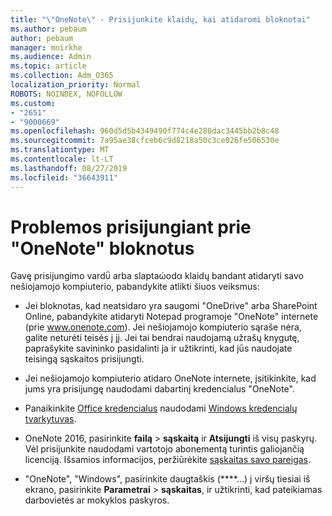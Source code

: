 ```yaml
---
title: "\"OneNote\" - Prisijunkite klaidų, kai atidaromi bloknotai"
ms.author: pebaum
author: pebaum
manager: mnirkhe
ms.audience: Admin
ms.topic: article
ms.collection: Adm_O365
localization_priority: Normal
ROBOTS: NOINDEX, NOFOLLOW
ms.custom:
- "2651"
- "9000669"
ms.openlocfilehash: 960d5d5b4349490f774c4e280dac3445bb2b8c48
ms.sourcegitcommit: 7a95ae38cfceb6c9d8218a50c3ce026fe506530e
ms.translationtype: MT
ms.contentlocale: lt-LT
ms.lasthandoff: 08/27/2019
ms.locfileid: "36643911"
---
```

# <a name="issues-signing-in-to-onenote-notebooks"></a>Problemos prisijungiant prie "OneNote" bloknotus

Gavę prisijungimo vardΰ arba slaptaώodα klaidų bandant atidaryti savo nešiojamojo kompiuterio, pabandykite atlikti šiuos veiksmus:

- Jei bloknotas, kad neatsidaro yra saugomi "OneDrive" arba SharePoint Online, pabandykite atidaryti Notepad programoje "OneNote" internete (prie www.onenote.com). Jei nešiojamojo kompiuterio sąraše nėra, galite neturėti teisės į jį. Jei tai bendrai naudojamą užrašų knygutę, paprašykite savininko pasidalinti ja ir užtikrinti, kad jūs naudojate teisingą sąskaitos prisijungti.

- Jei nešiojamojo kompiuterio atidaro OneNote internete, įsitikinkite, kad jums yra prisijungę naudodami dabartinį kredencialus "OneNote". 

- Panaikinkite [Office kredencialus](https://docs.microsoft.com/office/troubleshoot/error-messages/another-account-already-signed-in#step-3-clear-cached-credentials-on-the-computer) naudodami [Windows kredencialų tvarkytuvas](https://support.microsoft.com/help/4026814/windows-accessing-credential-manager).

- OneNote 2016, pasirinkite **failą** > **sąskaitą** ir **Atsijungti** iš visų paskyrų. Vėl prisijunkite naudodami vartotojo abonementą turintis galiojančią licenciją. Išsamios informacijos, peržiūrėkite [sąskaitas savo pareigas](https://support.office.com/article/accounts-in-office-628ea040-f265-49de-b986-be09c3ebf8a9).

- "OneNote", "Windows", pasirinkite daugtaškis (****...) į viršų tiesiai iš ekrano, pasirinkite **Parametrai** > **sąskaitas**, ir užtikrinti, kad pateikiamas darbovietės ar mokyklos paskyros.